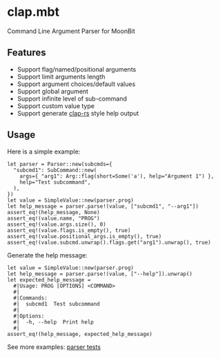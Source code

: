 # clap.mbt
Command Line Argument Parser for MoonBit

## Features
* Support flag/named/positional arguments
* Support limit arguments length
* Support argument choices/default values
* Support global argument
* Support infinite level of sub-command
* Support custom value type
* Support generate [clap-rs](https://docs.rs/clap/latest/clap/_derive/_tutorial/index.html) style help output

## Usage
Here is a simple example:
```moonbit
let parser = Parser::new(subcmds={
  "subcmd1": SubCommand::new(
    args={ "arg1": Arg::flag(short=Some('a'), help="Argument 1") },
    help="Test subcommand",
  ),
})
let value = SimpleValue::new(parser.prog)
let help_message = parser.parse!(value, ["subcmd1", "--arg1"])
assert_eq!(help_message, None)
assert_eq!(value.name, "PROG")
assert_eq!(value.args.size(), 0)
assert_eq!(value.flags.is_empty(), true)
assert_eq!(value.positional_args.is_empty(), true)
assert_eq!(value.subcmd.unwrap().flags.get("arg1").unwrap(), true)
```

Generate the help message:
```moonbit
let value = SimpleValue::new(parser.prog)
let help_message = parser.parse!(value, ["--help"]).unwrap()
let expected_help_message =
  #|Usage: PROG [OPTIONS] <COMMAND>
  #|
  #|Commands:
  #|  subcmd1  Test subcommand
  #|
  #|Options:
  #|  -h, --help  Print help
  #|
assert_eq!(help_message, expected_help_message)
```

See more examples: [parser tests](src/parser_test.mbt)